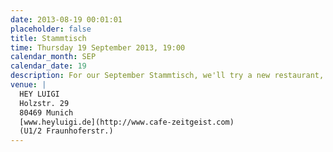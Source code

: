 ```yaml
---
date: 2013-08-19 00:01:01
placeholder: false
title: Stammtisch
time: Thursday 19 September 2013, 19:00
calendar_month: SEP
calendar_date: 19
description: For our September Stammtisch, we'll try a new restaurant, Hey Luigi, near Fraunhoferstr. (U1/2)
venue: |
  HEY LUIGI  
  Holzstr. 29  
  80469 Munich  
  [www.heyluigi.de](http://www.cafe-zeitgeist.com)  
  (U1/2 Fraunhoferstr.)
---
```

